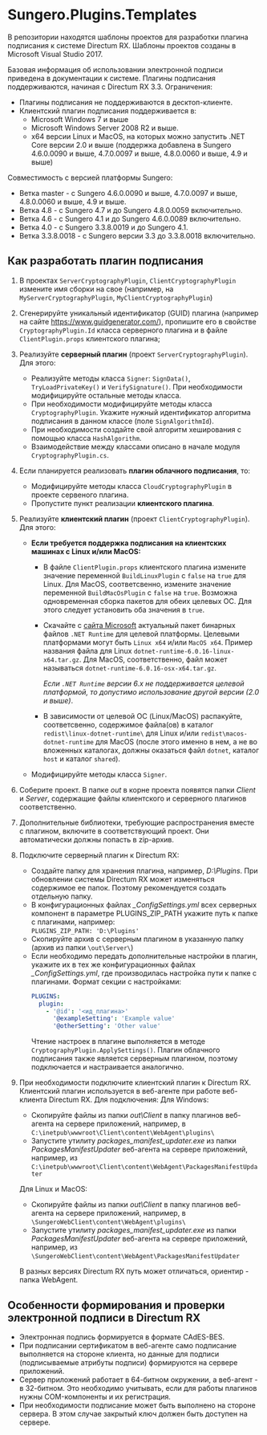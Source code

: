 # Sungero.Plugins.Templates
В репозитории находятся шаблоны проектов для разработки плагина подписания к системе Directum RX.
Шаблоны проектов созданы в Microsoft Visual Studio 2017.

Базовая информация об использовании электронной подписи приведена в документации к системе.
Плагины подписания поддерживаются, начиная с Directum RX 3.3. Ограничения:
* Плагины подписания не поддерживаются в десктоп-клиенте.
* Клиентский плагин подписания поддерживается в:
  * Microsoft Windows 7 и выше
  * Microsoft Windows Server 2008 R2 и выше.
  * x64 версии Linux и MacOS, на которых можно запустить .NET Core версии 2.0 и выше (поддержка добавлена в Sungero 4.6.0.0090 и выше, 4.7.0.0097 и выше, 4.8.0.0060 и выше, 4.9 и выше) 


Совместимость с версией платформы Sungero:
* Ветка master - с Sungero 4.6.0.0090 и выше, 4.7.0.0097 и выше, 4.8.0.0060 и выше, 4.9 и выше.
* Ветка 4.8 - с Sungero 4.7 и до Sungero 4.8.0.0059 включительно.
* Ветка 4.6 - с Sungero 4.1 и до Sungero 4.6.0.0089 включительно.
* Ветка 4.0 - с Sungero 3.3.8.0019 и до Sungero 4.1.
* Ветка 3.3.8.0018 - с Sungero версии 3.3 до 3.3.8.0018 включительно.

## Как разработать плагин подписания
1. В проектах `ServerCryptographyPlugin`, `ClientCryptographyPlugin` измените имя сборки на свое (например, на `MyServerCryptographyPlugin`, `MyClientCryptographyPlugin`)

2. Сгенерируйте уникальный идентификатор (GUID) плагина (например на сайте https://www.guidgenerator.com/), пропишите его в свойстве `CryptographyPlugin.Id` класса серверного плагина и в файле `ClientPlugin.props` клиентского плагина;

3. Реализуйте **серверный плагин** (проект `ServerCryptographyPlugin`). Для этого: 
    * Реализуйте методы класса `Signer`: `SignData()`, `TryLoadPrivateKey()` и `VerifySignature()`. При необходимости модифицируйте остальные методы класса.
    * При необходимости модифицируйте методы класса `CryptographyPlugin`. Укажите нужный идентификатор алгоритма подписания в данном классе (поле `SignAlgorithmId`).
    * При необходимости создайте свой алгоритм хеширования с помощью класса `HashAlgorithm`.
    * Взаимодействие между классами описано в начале модуля `CryptographyPlugin.cs`.

4. Если планируется реализовать **плагин облачного подписания**, то:

    - Модифицируйте методы класса `CloudCryptographyPlugin` в проекте сервеного плагина.
    - Пропустите пункт реализации **клиентского плагина**.

5. Реализуйте **клиентский плагин** (проект `ClientCryptographyPlugin`). Для этого:

    * **Если требуется поддержка подписания на клиентских машинах с Linux и/или MacOS:**

      * В файле `ClientPlugin.props` клиентского плагина измените значение переменной `BuildLinuxPlugin` c `false` на `true` для Linux. Для MacOS, соответсвенно, измените значение переменной `BuildMacOsPlugin` c `false` на `true`. Возможна одновременная сборка пакетов для обеих целевых ОС. Для этого следует установить оба значения в `true`.

      * Скачайте с [сайта Microsoft](https://dotnet.microsoft.com/en-us/download/dotnet/6.0) актуальный пакет бинарных файлов `.NET Runtime` для целевой платформы. Целевыми платформами могут быть `Linux x64` и/или `MacOS x64`. Пример названия файла для Linux `dotnet-runtime-6.0.16-linux-x64.tar.gz`.  Для MacОS, соответственно, файл может называться `dotnet-runtime-6.0.16-osx-x64.tar.gz`.

        *Если `.NET Runtime` версии 6.x не поддерживается целевой платформой, то допустимо использование другой версии (2.0 и выше)*.

      * В зависимости от целевой ОС (Linux/MacOS) распакуйте, соответсвенно, содержимое файла(ов) в каталог `redist\linux-dotnet-runtime\` для Linux и/или `redist\macos-dotnet-runtime` для MacOS (после этого именно в нем, а не во вложенных каталогах, должны оказаться файл `dotnet`, каталог `host`  и каталог `shared`).

    * Модифицируйте методы класса `Signer`.

6. Соберите проект. В папке *out* в корне проекта появятся папки *Client* и *Server*, содержащие файлы клиентского и серверного плагинов соответственно.

7. Дополнительные библиотеки, требующие распространения вместе с плагином, включите в соответствующий проект. Они автоматически должны попасть в zip-архив. 

8. Подключите серверный плагин к Directum RX:
    * Создайте папку для хранения плагина, например, *D:\Plugins*. При обновлении системы Directum RX может изменяться содержимое ее папок. Поэтому рекомендуется создать отдельную папку.
    * В конфигурационных файлах *_ConfigSettings.yml* всех серверных компонент в параметре PLUGINS_ZIP_PATH укажите путь к папке с плагинами, например:  
    ```PLUGINS_ZIP_PATH: 'D:\Plugins'```
    * Скопируйте архив с серверным плагином в указанную папку (архив из папки `\out\Server\`)
    * Если необходимо передать дополнительные настройки в плагин, укажите их в тех же конфигурационных файлах *_ConfigSettings.yml*, где производилась настройка пути к папке с плагинами. Формат секции с настройками: 
      ```yaml
      PLUGINS:
        plugin:
          - '@id': '<ид_плагина>'
            '@exampleSetting': 'Example value'
            '@otherSetting': 'Other value'
      ```
      Чтение настроек в плагине выполняется в методе `CryptographyPlugin.ApplySettings()`.
      Плагин облачного подписания также является серверным плагином, поэтому подключается и настраивается аналогично.

9. При необходимости подключите клиентский плагин к Directum RX. Клиентский плагин используется в веб-агенте при работе веб-клиента Directum RX. Для подключения:
    Для Windows:
    * Скопируйте файлы из папки *out\Client* в папку плагинов веб-агента на сервере приложений, например, в  
    ```C:\inetpub\wwwroot\Client\content\WebAgent\plugins\```
    * Запустите утилиту *packages_manifest_updater.exe* из папки *PackagesManifestUpdater* веб-агента на сервере приложений, например, из  
    ```C:\inetpub\wwwroot\Client\content\WebAgent\PackagesManifestUpdater```

    Для Linux и MacOS:
    * Скопируйте файлы из папки *out\Client* в папку плагинов веб-агента на сервере приложений, например, в  
    ```\SungeroWebClient\content\WebAgent\plugins\```
    * Запустите утилиту *packages_manifest_updater.exe* из папки *PackagesManifestUpdater* веб-агента на сервере приложений, например, из  
    ```\SungeroWebClient\content\WebAgent\PackagesManifestUpdater```

    В разных версиях Directum RX путь может отличаться, ориентир - папка WebAgent.

## Особенности формирования и проверки электронной подписи в Directum RX
* Электронная подпись формируется в формате CAdES-BES.
* При подписании сертификатом в веб-агенте само подписание выполняется на стороне клиента, но данные для подписи (подписываемые атрибуты подписи) формируются на сервере приложений.
* Сервер приложений работает в 64-битном окружении, а веб-агент - в 32-битном. Это необходимо учитывать, если для работы плагинов нужны COM-компоненты и их регистрация.
* При необходимости подписание может быть выполнено на стороне сервера. В этом случае закрытый ключ должен быть доступен на сервере.
